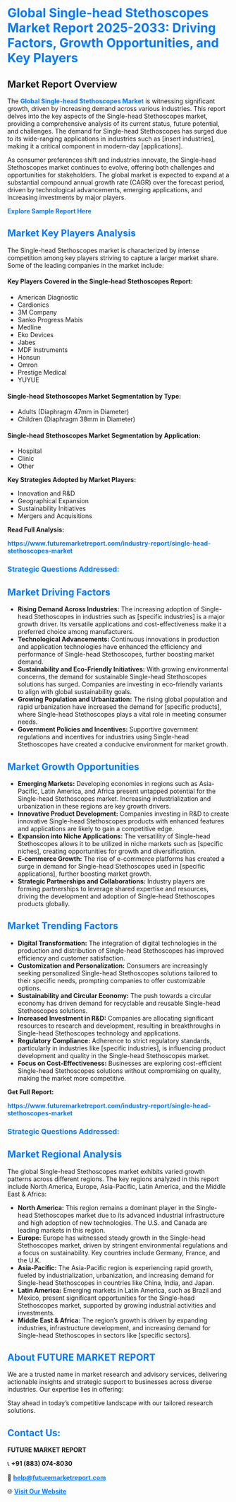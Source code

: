 <h1 style="color: #007BFF;">Global Single-head Stethoscopes Market Report 2025-2033: Driving Factors, Growth Opportunities, and Key Players</h1>

<section id="overview">
<h2>Market Report Overview</h2>
<p>The <a href="https://www.futuremarketreport.com/industry-report/single-head-stethoscopes-market" style="color: #007BFF; text-decoration: none;"><strong>Global Single-head Stethoscopes Market</strong></a> is witnessing significant growth, driven by increasing demand across various industries. This report delves into the key aspects of the Single-head Stethoscopes market, providing a comprehensive analysis of its current status, future potential, and challenges. The demand for Single-head Stethoscopes has surged due to its wide-ranging applications in industries such as [insert industries], making it a critical component in modern-day [applications].</p>
<p>As consumer preferences shift and industries innovate, the Single-head Stethoscopes market continues to evolve, offering both challenges and opportunities for stakeholders. The global market is expected to expand at a substantial compound annual growth rate (CAGR) over the forecast period, driven by technological advancements, emerging applications, and increasing investments by major players.</p>
</section>

<section id="overview">
<p><a href="https://www.futuremarketreport.com/request-sample/reportId=89088" style="color: #007BFF; text-decoration: none;"><strong>Explore Sample Report Here</strong></a></p>
</section>

<section id="key-players">
<h2 style="color: #007BFF;">Market Key Players Analysis</h2>
<p>The Single-head Stethoscopes market is characterized by intense competition among key players striving to capture a larger market share. Some of the leading companies in the market include:</p>
<h4>Key Players Covered in the Single-head Stethoscopes Report:</h4>
<ul><li>American Diagnostic</li><li>Cardionics</li><li>3M Company</li><li>Sanko Progress Mabis</li><li>Medline</li><li>Eko Devices</li><li>Jabes</li><li>MDF Instruments</li><li>Honsun</li><li>Omron</li><li>Prestige Medical</li><li>YUYUE</li></ul>
<h4>Single-head Stethoscopes Market Segmentation by Type:</h4>
<ul><li>Adults (Diaphragm 47mm in Diameter)</li><li>Children (Diaphragm 38mm in Diameter)</li></ul>

<h4>Single-head Stethoscopes Market Segmentation by Application:</h4>
<ul><li>Hospital</li><li>Clinic</li><li>Other</li></ul>
<p><strong>Key Strategies Adopted by Market Players:</strong></p>
<ul>
<li>Innovation and R&D</li>
<li>Geographical Expansion</li>
<li>Sustainability Initiatives</li>
<li>Mergers and Acquisitions</li>
</ul>
</section>

<section>
<p><strong>Read Full Analysis: </strong></p><a href="https://www.futuremarketreport.com/industry-report/single-head-stethoscopes-market" style="color: #007BFF; text-decoration: none;"><strong>https://www.futuremarketreport.com/industry-report/single-head-stethoscopes-market</strong></a>
<h3 style="color: #007BFF;">Strategic Questions Addressed:</h3>
</section>

<section id="driving-factors">
<h2 style="color: #007BFF;">Market Driving Factors</h2>
<ul>
<li><strong>Rising Demand Across Industries:</strong> The increasing adoption of Single-head Stethoscopes in industries such as [specific industries] is a major growth driver. Its versatile applications and cost-effectiveness make it a preferred choice among manufacturers.</li>
<li><strong>Technological Advancements:</strong> Continuous innovations in production and application technologies have enhanced the efficiency and performance of Single-head Stethoscopes, further boosting market demand.</li>
<li><strong>Sustainability and Eco-Friendly Initiatives:</strong> With growing environmental concerns, the demand for sustainable Single-head Stethoscopes solutions has surged. Companies are investing in eco-friendly variants to align with global sustainability goals.</li>
<li><strong>Growing Population and Urbanization:</strong> The rising global population and rapid urbanization have increased the demand for [specific products], where Single-head Stethoscopes plays a vital role in meeting consumer needs.</li>
<li><strong>Government Policies and Incentives:</strong> Supportive government regulations and incentives for industries using Single-head Stethoscopes have created a conducive environment for market growth.</li>
</ul>
</section>

<section id="growth-opportunities">
<h2 style="color: #007BFF;">Market Growth Opportunities</h2>
<ul>
<li><strong>Emerging Markets:</strong> Developing economies in regions such as Asia-Pacific, Latin America, and Africa present untapped potential for the Single-head Stethoscopes market. Increasing industrialization and urbanization in these regions are key growth drivers.</li>
<li><strong>Innovative Product Development:</strong> Companies investing in R&D to create innovative Single-head Stethoscopes products with enhanced features and applications are likely to gain a competitive edge.</li>
<li><strong>Expansion into Niche Applications:</strong> The versatility of Single-head Stethoscopes allows it to be utilized in niche markets such as [specific niches], creating opportunities for growth and diversification.</li>
<li><strong>E-commerce Growth:</strong> The rise of e-commerce platforms has created a surge in demand for Single-head Stethoscopes used in [specific applications], further boosting market growth.</li>
<li><strong>Strategic Partnerships and Collaborations:</strong> Industry players are forming partnerships to leverage shared expertise and resources, driving the development and adoption of Single-head Stethoscopes products globally.</li>
</ul>
</section>

<section id="trending-factors">
<h2 style="color: #007BFF;">Market Trending Factors</h2>
<ul>
<li><strong>Digital Transformation:</strong> The integration of digital technologies in the production and distribution of Single-head Stethoscopes has improved efficiency and customer satisfaction.</li>
<li><strong>Customization and Personalization:</strong> Consumers are increasingly seeking personalized Single-head Stethoscopes solutions tailored to their specific needs, prompting companies to offer customizable options.</li>
<li><strong>Sustainability and Circular Economy:</strong> The push towards a circular economy has driven demand for recyclable and reusable Single-head Stethoscopes solutions.</li>
<li><strong>Increased Investment in R&D:</strong> Companies are allocating significant resources to research and development, resulting in breakthroughs in Single-head Stethoscopes technology and applications.</li>
<li><strong>Regulatory Compliance:</strong> Adherence to strict regulatory standards, particularly in industries like [specific industries], is influencing product development and quality in the Single-head Stethoscopes market.</li>
<li><strong>Focus on Cost-Effectiveness:</strong> Businesses are exploring cost-efficient Single-head Stethoscopes solutions without compromising on quality, making the market more competitive.</li>
</ul>
</section>

<section>
<p><strong>Get Full Report: </strong></p><a href="https://www.futuremarketreport.com/industry-report/single-head-stethoscopes-market" style="color: #007BFF; text-decoration: none;"><strong>https://www.futuremarketreport.com/industry-report/single-head-stethoscopes-market</strong></a>
<h3 style="color: #007BFF;">Strategic Questions Addressed:</h3>
</section>


<section id="regional-analysis">
<h2 style="color: #007BFF;">Market Regional Analysis</h2>
<p>The global Single-head Stethoscopes market exhibits varied growth patterns across different regions. The key regions analyzed in this report include North America, Europe, Asia-Pacific, Latin America, and the Middle East & Africa:</p>
<ul>
<li><strong>North America:</strong> This region remains a dominant player in the Single-head Stethoscopes market due to its advanced industrial infrastructure and high adoption of new technologies. The U.S. and Canada are leading markets in this region.</li>
<li><strong>Europe:</strong> Europe has witnessed steady growth in the Single-head Stethoscopes market, driven by stringent environmental regulations and a focus on sustainability. Key countries include Germany, France, and the U.K.</li>
<li><strong>Asia-Pacific:</strong> The Asia-Pacific region is experiencing rapid growth, fueled by industrialization, urbanization, and increasing demand for Single-head Stethoscopes in countries like China, India, and Japan.</li>
<li><strong>Latin America:</strong> Emerging markets in Latin America, such as Brazil and Mexico, present significant opportunities for the Single-head Stethoscopes market, supported by growing industrial activities and investments.</li>
<li><strong>Middle East & Africa:</strong> The region’s growth is driven by expanding industries, infrastructure development, and increasing demand for Single-head Stethoscopes in sectors like [specific sectors].</li>
</ul>
</section>

<footer>
<h2 style="color: #007BFF;">About FUTURE MARKET REPORT</h2>
<p>We are a trusted name in market research and advisory services, delivering actionable insights and strategic support to businesses across diverse industries. Our expertise lies in offering:</p>

<p>Stay ahead in today’s competitive landscape with our tailored research solutions.</p>

<h2 style="color: #007BFF;">Contact Us:</h2>
<p><strong>FUTURE MARKET REPORT</strong></p>
<p>📞 <strong>+91 (883) 074-8030</strong></p>
<p>📧 <strong><a href="mailto:help@futuremarketreport.com" style="color: #007BFF;">help@futuremarketreport.com</a></strong></p>
<p>🌐 <strong><a href="https://www.futuremarketreport.com/" style="color: #007BFF;">Visit Our Website</a></strong></p>
</footer>